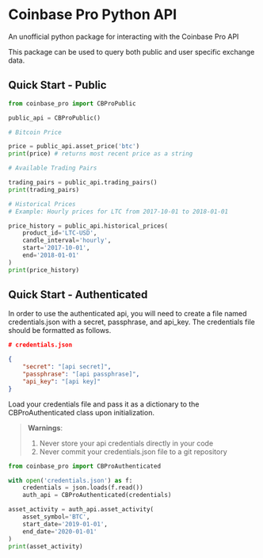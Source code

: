 # Coinbase Pro Python API

An unofficial python package for interacting with the Coinbase Pro API

This package can be used to query both public and user specific exchange data.


## Quick Start - Public
```python
from coinbase_pro import CBProPublic

public_api = CBProPublic()
```

```python
# Bitcoin Price

price = public_api.asset_price('btc')
print(price) # returns most recent price as a string
```

```python
# Available Trading Pairs

trading_pairs = public_api.trading_pairs()
print(trading_pairs)
```

```python
# Historical Prices
# Example: Hourly prices for LTC from 2017-10-01 to 2018-01-01

price_history = public_api.historical_prices(
    product_id='LTC-USD',
    candle_interval='hourly',
    start='2017-10-01',
    end='2018-01-01'
)
print(price_history)
```

## Quick Start - Authenticated
In order to use the authenticated api, you will need to create a file named credentials.json with a secret, passphrase, and api_key. The credentials file should be formatted as follows.
```json
# credentials.json

{
    "secret": "[api secret]",
    "passphrase": "[api passphrase]",
    "api_key": "[api key]"
}
```

Load your credentials file and pass it as a dictionary to the CBProAuthenticated class upon initialization.

> **Warnings**:
>1. Never store your api credentials directly in your code
>2. Never commit your credentials.json file to a git repository

```python
from coinbase_pro import CBProAuthenticated

with open('credentials.json') as f:
    credentials = json.loads(f.read())
    auth_api = CBProAuthenticated(credentials)
```

```python
asset_activity = auth_api.asset_activity(
    asset_symbol='BTC',
    start_date='2019-01-01',
    end_date='2020-01-01'
)
print(asset_activity)
```
